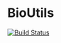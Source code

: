 # BioUtils

[![Build Status](https://github.com/HughMurrell/BioUtils.jl/actions/workflows/CI.yml/badge.svg?branch=main)](https://github.com/HughMurrell/BioUtils.jl/actions/workflows/CI.yml?query=branch%3Amain)
